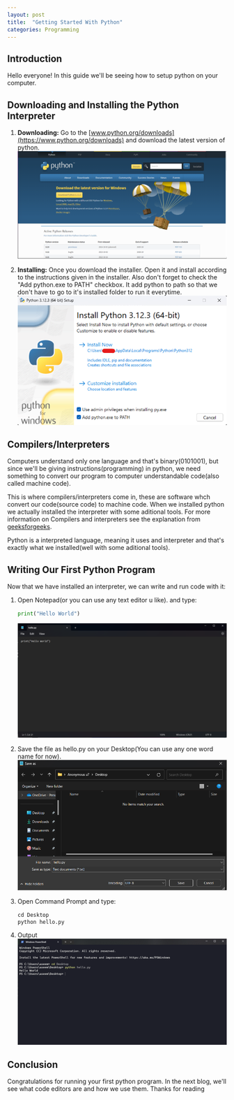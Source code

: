 ```yaml
---
layout: post
title:  "Getting Started With Python"
categories: Programming
---
```


## Introduction

Hello everyone! In this guide we'll be seeing how to setup python on your computer.

## Downloading and Installing the Python Interpreter

1. **Downloading:** Go to the [www.python.org/downloads](https://www.python.org/downloads) and download the latest version of python.
![Python download page](/assets/images/Getting-started-with-python/python-download-page.png)

1. **Installing:** Once you download the installer. Open it and install according to the instructions given in the installer. Also don't forget to check the "Add python.exe to PATH" checkbox. It add python to path so that we don't have to go to it's installed folder to run it everytime.
![install python](/assets/images/Getting-started-with-python/python-install.png)

## Compilers/Interpreters

Computers understand only one language and that's binary(0101001), but since we'll be giving instructions(programming) in python, we need something to convert our program to computer understandable code(also called machine code).

This is where compilers/interpreters come in, these are software whch convert our code(source code) to machine code. When we installed python we actually installed the interpreter with some aditional tools. For more information on Compilers and interpreters see the explanation from [geeksforgeeks](https://www.geeksforgeeks.org/compiler-vs-interpreter-2/).

Python is a interpreted language, meaning it uses and interpreter and that's exactly what we installed(well with some aditional tools).

## Writing Our First Python Program

Now that we have installed an interpreter, we can write and run code with it:

1. Open Notepad(or you can use any text editor u like). and type:

   ```python
   print("Hello World")
   ```

   ![Write hello world program in notepad](/assets/images/Getting-started-with-python/notepad-write.png)

2. Save the file as hello.py on your Desktop(You can use any one word name for now).
    ![saving as hello.py](/assets/images/Getting-started-with-python/notepad-save.png)

3. Open Command Prompt and type:

   ```shell
   cd Desktop
   python hello.py
   ```

4. Output
   ![Hello World Output](/assets/images/Getting-started-with-python/py-output.png)

## Conclusion

Congratulations for running your first python program. In the next blog, we'll see what code editors are and how we use them. Thanks for reading
